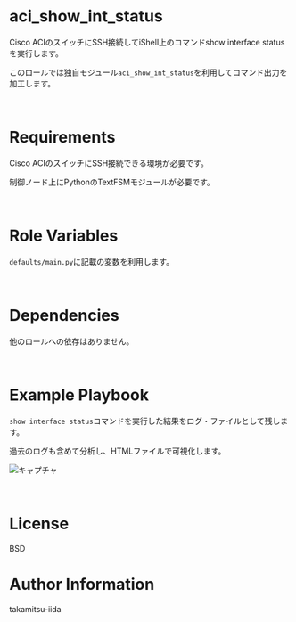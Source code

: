 # aci_show_int_status

Cisco ACIのスイッチにSSH接続してiShell上のコマンドshow interface statusを実行します。

このロールでは独自モジュール`aci_show_int_status`を利用してコマンド出力を加工します。

<br>

# Requirements

Cisco ACIのスイッチにSSH接続できる環境が必要です。

制御ノード上にPythonのTextFSMモジュールが必要です。

<br>

# Role Variables

`defaults/main.py`に記載の変数を利用します。

<br>

# Dependencies

他のロールへの依存はありません。

<br>

# Example Playbook

`show interface status`コマンドを実行した結果をログ・ファイルとして残します。

過去のログも含めて分析し、HTMLファイルで可視化します。

![キャプチャ](https://user-images.githubusercontent.com/21165341/124870226-5292bb80-dffd-11eb-8445-6ad8dc945389.PNG)

<br>

# License

BSD

# Author Information

takamitsu-iida

